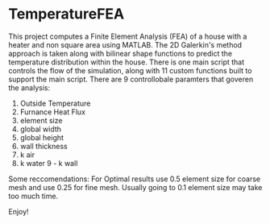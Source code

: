 # TemperatureFEA
This project computes a Finite Element Analysis (FEA) of a house with a heater and non square area using MATLAB. The 2D Galerkin's method approach is taken along with bilinear shape functions to predict the temperature distribution within the house. There is one main script that controls the flow of the simulation, along with 11 custom functions built to support the main script. There are 9 controllobale paramters that goveren the analysis: 
1. Outside Temperature
2. Furnance Heat Flux
3. element size
4. global width
5. global height
6. wall thickness
7. k air
8. k water
9 - k wall

Some reccomendations: 
For Optimal results use 0.5 element size for coarse mesh and use 0.25 for fine mesh. Usually going to 0.1 element size may take too much time.

Enjoy!
